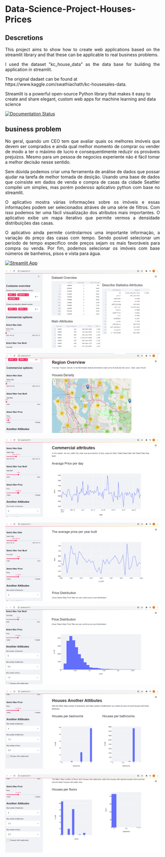 # Data-Science-Project-Houses-Prices
## Descretions
<p align="justify"> This project aims to show how to create web applications based on the streamlit library and
  that these can be applicable to real business problems. </p>
<p align="justify"> I used the dataset "kc_house_data" as the data base for building the application in streamlit.</p>
<p align=""> The original dadaet can be found at https://www.kaggle.com/swathiachath/kc-housesales-data. </p>
<p align="">Streamlit is a powerful open-source Python library that makes it easy to create and share elegant, 
  custom web apps for machine learning and data science </p>
  
[![Documentation Status](https://readthedocs.com/projects/streamlit-streamlit/badge/?version=latest)](https://docs.streamlit.io/en/latest/?badge=latest)

## business problem
<p align="justify"> No geral, quando um CEO tem que avaliar quais os melhores imóveis que devem ser comprados e ainda qual melhor
  momento de comprar ou vender de modo a ter o máximo de lucro e consequentimente reduzir os prováveis prejuízos. Mesmo para um pessoa de negocios experiente não é fácil tomar a melhor decisão nesse sentido.</p>
  
  <p align="justify"> Sem dúvida podemos criar uma ferramenta de análise de dados que possar ajudar na tarefa de melhor tomada de desição. Usando uma base de dados que coinsiste  em dados de venda e compra de casas da cidade Seattler compilei um simples, mas porém poderoso aplicativo python com base no streamlit. </p>
  
   <p align="justify"> O aplicativo mostra várias informações sobre os imóveis e essas informações podem ser selecionados atráves de uma série de filtros. Com isso podemos ter uma fácil visualização dos atributos mais importantes. O aplicativo exibe um mapa iterativo que permite vermos a densidade distribuições das casas.</p>
   
   <p align="justify"> O aplicativo ainda permite controlarmos uma importante informação, a variação do preço das casas com tempo. Sendo posível selecionar um período de tempo específico onde preços sejam os mais favoráveis para compra ou venda. Por fim, podemos selecionar os imóveis com base números de banheiros, pisos e vista para água.</p>
  
[![Streamlit App](https://static.streamlit.io/badges/streamlit_badge_black_white.svg)](https://share.streamlit.io/streamlit/demo-face-gan)


![Wellcome](/02.png?raw=True)

![Wellcome](/03.png?raw=True)

![Wellcome](/04.png?raw=True)

![Wellcome](/05.png?raw=True)

![Wellcome](/06.png?raw=True)

![Wellcome](/07.png?raw=True)

![Wellcome](/08.png?raw=True)
